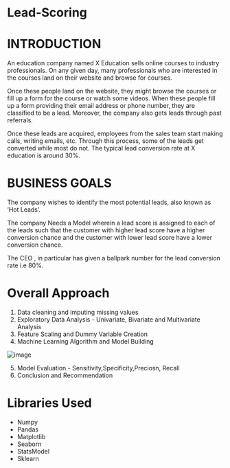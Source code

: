 # Lead-Scoring

# INTRODUCTION

An education company named X Education sells online courses to industry professionals. On any given day, many professionals who are interested in the courses land on their website and browse for courses.

Once these people land on the website, they might browse the courses or fill up a form for the course or watch some videos. When these people fill up a form providing their email address or phone number, they are classified to be a lead. Moreover, the company also gets leads through past referrals.

Once these leads are acquired, employees from the sales team start making calls, writing emails, etc. Through this process, some of the leads get converted while most do not. The typical lead conversion rate at X education is around 30%.

# BUSINESS GOALS

The company wishes to identify the most potential leads, also known as ‘Hot Leads’.

The company Needs a Model wherein a lead score is assigned to each of the leads such that the customer with higher lead score have a higher conversion chance and the customer with lower lead score have a lower conversion chance.

The CEO , in particular has given a ballpark number for the lead conversion rate i.e 80%.

# Overall Approach

1. Data cleaning and imputing missing values
2. Exploratory Data Analysis - Univariate, Bivariate and Multivariate Analysis
3. Feature Scaling and Dummy Variable Creation
4. Machine Learning Algorithm and Model Building

![image](https://user-images.githubusercontent.com/87184195/231740774-c5c4be4a-1f2e-4ca4-aa74-6bf49d3be9b8.png)

5. Model Evaluation - Sensitivity,Specificity,Preciosn, Recall
6. Conclusion and Recommendation

# Libraries Used
* Numpy
* Pandas
* Matplotlib
* Seaborn
* StatsModel
* Sklearn
